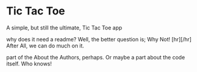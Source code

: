 # Tic Tac Toe



A simple, but still the ultimate, Tic Tac Toe app



why does it need a readme? Well, the better question is; Why Not!
[hr][/hr]
After All, we can do much on it.

part of the About the Authors, perhaps. Or maybe a part about the code itself. Who knows!


